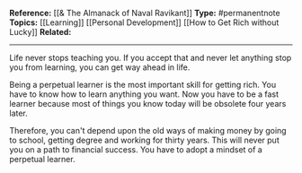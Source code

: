 
**Reference:** [[& The Almanack of Naval Ravikant]]
**Type:** #permanentnote 
**Topics:** [[Learning]] [[Personal Development]] [[How to Get Rich without Lucky]]
**Related:**

----

Life never stops teaching you. If you accept that and never let anything stop you from learning, you can get way ahead in life. 

Being a perpetual learner is the most important skill for getting rich. You have to know how to learn anything you want. Now you have to be a fast learner because most of things you know today will be obsolete four years later.

Therefore, you can't depend upon the old ways of making money by going to school, getting degree and working for thirty years. This will never put you on a path to financial success. You have to adopt a mindset of a perpetual learner.